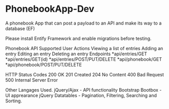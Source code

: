 # PhonebookApp-Dev
A phonebook App that can post a payload to an API and make its way to a database (EF)

Please install Entify Framework and enable migrations before testing.

Phonebook API
Supported User Actions
Viewing a list of entries
Adding an entry
Editing an entry
Deleting an entry
Endpoints
*api/entries/GET 
*api/entries/GET(id) 
*api/entries/POST/PUT/DELETE 
*api/phonebook/GET 
*api/phonebook/POST/PUT/DELETE

HTTP Status Codes
200 OK
201 Created
204 No Content
400 Bad Request
500 Internal Server Error

Other Langages Used.
jQuery/Ajax - API functionality
Bootstrap Bootbox - UI apprearance
jQuery Datatables - Pagination, Filtering, Searching and Sorting.
